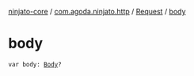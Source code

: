 [ninjato-core](../../index.md) / [com.agoda.ninjato.http](../index.md) / [Request](index.md) / [body](./body.md)

# body

`var body: `[`Body`](../-body/index.md)`?`